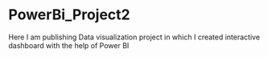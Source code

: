 # PowerBi_Project2
Here I am publishing Data visualization project in which I created interactive dashboard with the help of Power BI
